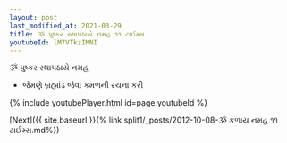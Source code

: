 ```yaml
---
layout: post
last_modified_at: 2021-03-29
title: ૐ પુષ્કર સ્થાપઠાયે નમહ ૧૧ ટાઈમ્સ
youtubeId: lM7VTkzIMNI
---
```

 
 
 ૐ પુષ્કર સ્થાપઠાયે નમહ  
 
 -  જેમણે બ્રહ્માંડ જેવા કમળની રચના કરી 
 
  
 
  
 
 
 
 
 
 


{% include youtubePlayer.html id=page.youtubeId %}
 
[Next]({{ site.baseurl }}{% link  split1/_posts/2012-10-08-ૐ કળાય નમહ ૧૧ ટાઈમ્સ.md%})
 

